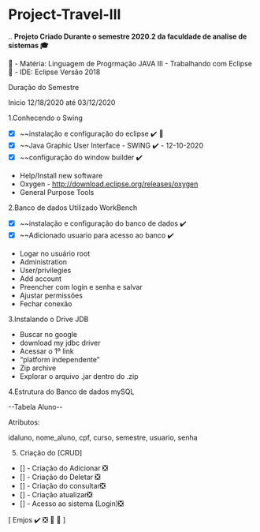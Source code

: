 # Project-Travel-III
..
**Projeto Criado Durante o semestre 2020.2 da faculdade de analise de sistemas 🎓** 

🔧 - Matéria: Linguagem de Progrmação JAVA III - Trabalhando com Eclipse
🔧 - IDE: Eclipse Versão 2018

Duração do Semestre

Inicio 12/18/2020 até 03/12/2020

1.Conhecendo o Swing 
- [x] 	~~instalação e configuração do eclipse ✔️ 🔔 
- [x]   ~~Java Graphic User Interface - SWING ✔️ - 12-10-2020  
- [x]   ~~configuração do  window builder  ✔️ 
- Help/Install new software
- Oxygen - http://download.eclipse.org/releases/oxygen
- General Purpose Tools

2.Banco de dados Utilizado WorkBench
- [x] 	~~instalação e configuração do banco de dados ✔️ 
- [x] 	~~Adicionado usuario para acesso ao banco  ✔️ 
- Logar no usuário root
- Administration
- User/privilegies
- Add account
- Preencher com login e senha e salvar
- Ajustar permissões
- Fechar conexão

3.Instalando o Drive JDB
- Buscar no google
- download my jdbc driver
- Acessar o 1º link
- “platform independente”
- Zip archive
- Explorar o arquivo .jar dentro do .zip



4.Estrutura do Banco de dados mySQL

--Tabela Aluno--

Atributos:

idaluno,
nome_aluno,
cpf,
curso,
semestre, 
usuario, 
senha 

5. Criação do [CRUD]
- [] - Criação do Adicionar ❎
- [] - Criação do Deletar ❎
- [] - Criação do consultar❎
- [] - Criação atualizar❎
- [] - Acesso ao sistema (Login)❎

[ Emjos ✔️  ❎  🔔 🌟 ]


 



